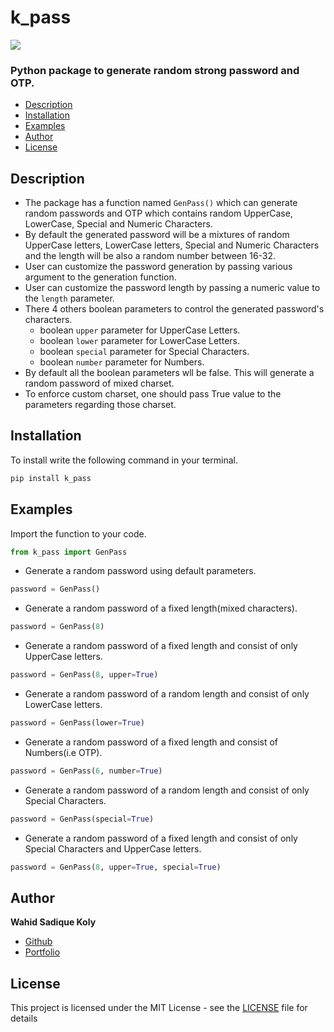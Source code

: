 # k_pass
[![](https://img.shields.io/badge/Version-0.0.1-green)](https://github.com/wskoly/k-pass)
### Python package to generate random strong password and OTP.

- [Description](#Description)
- [Installation](#Installation)
- [Examples](#examples)
- [Author](#author)
- [License](#license)

## Description
- The package has a function named `GenPass()` which can generate random passwords and OTP which contains random UpperCase, LowerCase, Special and Numeric Characters.
- By default the generated password will be a mixtures of random UpperCase letters, LowerCase letters, Special and Numeric Characters and the length will be also a random number between 16-32.
- User can customize the password generation by passing various argument to the generation function.
- User can customize the password length by passing a numeric value to the `length` parameter.
- There 4 others boolean parameters to control the generated password's characters.
  - boolean `upper` parameter for UpperCase Letters.
  - boolean `lower` parameter for LowerCase Letters.
  - boolean `special` parameter for Special Characters.
  - boolean `number` parameter for Numbers.
- By default all the boolean parameters wll be false. This will generate a random password of mixed charset.
- To enforce custom charset, one should pass True value to the parameters regarding those charset.
## Installation
To install write the following command in your terminal.
```py
pip install k_pass
```
## Examples
Import the function to your code.
```py
from k_pass import GenPass
```
- Generate a random password using default parameters.
```py
password = GenPass()
```
- Generate a random password of a fixed length(mixed characters).
```py
password = GenPass(8)
```
- Generate a random password of a fixed length and consist of only UpperCase letters.
```py
password = GenPass(8, upper=True)
```
- Generate a random password of a random length and consist of only LowerCase letters.
```py
password = GenPass(lower=True)
```
- Generate a random password of a fixed length and consist of Numbers(i.e OTP).
```py
password = GenPass(6, number=True)
```
- Generate a random password of a random length and consist of only Special Characters.
```py
password = GenPass(special=True)
```
- Generate a random password of a fixed length and consist of only Special Characters and UpperCase letters.
```py
password = GenPass(8, upper=True, special=True)
```
## Author
**Wahid Sadique Koly**
- [Github](https://github.com/wskoly/) 
- [Portfolio](https://wskoly.ml)

## License
This project is licensed under the MIT License - see the [LICENSE](https://github.com/wskoly/k_pass/LICENSE) file for details
